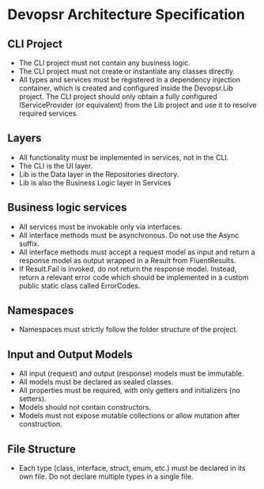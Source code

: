 # Devopsr Architecture Specification

## CLI Project
- The CLI project must not contain any business logic.
- The CLI project must not create or instantiate any classes directly.
- All types and services must be registered in a dependency injection container, which is created and configured inside the Devopsr.Lib project.
The CLI project should only obtain a fully configured IServiceProvider (or equivalent) from the Lib project and use it to resolve required services.

## Layers
- All functionality must be implemented in services, not in the CLI.
- The CLI is the UI layer.
- Lib is the Data layer in the Repositories directory.
- Lib is also the Business Logic layer in Services

## Business logic services
- All services must be invokable only via interfaces.
- All interface methods must be asynchronous. Do not use the Async suffix.
- All interface methods must accept a request model as input and return a response model as output wrapped in a Result from FluentResults.
- If Result.Fail is invoked, do not return the response model. Instead, return a relevant error code which should be implemented in a custom public static class called ErrorCodes.

## Namespaces
- Namespaces must strictly follow the folder structure of the project.

## Input and Output Models
- All input (request) and output (response) models must be immutable.
- All models must be declared as sealed classes.
- All properties must be required, with only getters and initializers (no setters).
- Models should not contain constructors.
- Models must not expose mutable collections or allow mutation after construction.

## File Structure
- Each type (class, interface, struct, enum, etc.) must be declared in its own file. Do not declare multiple types in a single file.